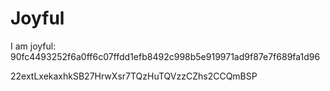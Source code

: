 # Joyful

I am joyful: 90fc4493252f6a0ff6c07ffdd1efb8492c998b5e919971ad9f87e7f689fa1d96


22extLxekaxhkSB27HrwXsr7TQzHuTQVzzCZhs2CCQmBSP
